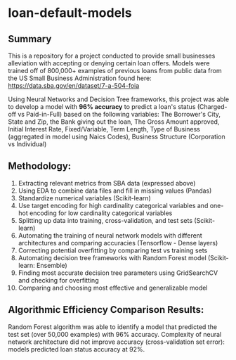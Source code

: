 # loan-default-models

## Summary
This is a repository for a project conducted to provide small businesses alleviation with accepting or denying certain loan offers. Models were trained off of 800,000+ examples of previous loans from public data from the US Small Business Administration found here: https://data.sba.gov/en/dataset/7-a-504-foia

Using Neural Networks and Decision Tree frameworks, this project was able to develop a model with **96% accuracy** to predict a loan's status (Charged-off vs Paid-in-Full) based on the following variables: The Borrower's City, State and Zip, the Bank giving out the loan, The Gross Amount approved, Initial Interest Rate, Fixed/Variable, Term Length, Type of Business (aggregated in model using Naics Codes), Business Structure (Corporation vs Individual)

## Methodology:
1. Extracting relevant metrics from SBA data (expressed above)
2. Using EDA to combine data files and fill in missing values (Pandas)
3. Standardize numerical variables (Scikit-learn)
4. Use target encoding for high cardinality categorical variables and one-hot encoding for low cardinality categorical variables
5. Splitting up data into training, cross-validation, and test sets (Scikit-learn)
6. Automating the training of neural network models with different architectures and comparing accuracies (Tensorflow - Dense layers)
7. Correcting potential overfitting by comparing test vs training sets
8. Automating decision tree frameworks with Random Forest model (Scikit-learn: Ensemble)
9. Finding most accurate decision tree parameters using GridSearchCV and checking for overfitting
10. Comparing and choosing most effective and generalizable model

## Algorithmic Efficiency Comparison Results:
Random Forest algorithm was able to identify a model that predicted the test set (over 50,000 examples) with 96% accuracy. Complexity of neural network architecture did not improve accuracy (cross-validation set error): models predicted loan status accuracy at 92%.
